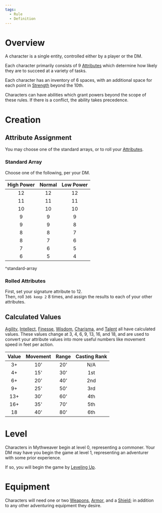 ```yaml
---  
tags:  
  - Rule  
  - Definition  
---  
```

# Overview  
  
A character is a single entity, controlled either by a player or the DM.  
  
Each character primarily consists of 9 [Attributes](./Attribute.md) which determine how likely they are to succeed at a variety of tasks.  
  
Each character has an inventory of 6 spaces, with an additional space for each point in [Strength](./Strength.md) beyond the 10th.  
  
Characters can have abilities which grant powers beyond the scope of these rules. If there is a conflict, the ability takes precedence.  
  
# Creation  
  
## Attribute Assignment  
  
You may choose one of the standard arrays, or to roll your [Attributes](./Attribute.md).  
  
### Standard Array  
  
Choose one of the following, per your DM.  
  
 |High Power|Normal|Low Power|  
 |:-:|:-:|:-:|  
 |12|12|12|  
 |11|11|11|  
 |10|10|10|  
 |9|9|9|  
 |9|9|8|  
 |8|8|7|  
 |8|7|6|  
 |7|6|5|  
 |6|5|4|  
^standard-array  
  
### Rolled Attributes  
  
First, set your signature attribute to 12.  
Then, roll `3d6 keep 2` 8 times, and assign the results to each of your other attributes.  
  
## Calculated Values  
  
[Agility](./Agility.md), [Intellect](./Intellect.md), [Finesse](./Finesse.md), [Wisdom](./Wisdom.md), [Charisma](./Charisma.md), and [Talent](./Talent.md) all have calculated values. These values change at 3, 4, 6, 9, 13, 16, and 18, and are used to convert your attribute values into more useful numbers like movement speed in feet per action.  
  
|Value|Movement|Range|Casting Rank|  
|:-:|:-:|:-:|:-:|  
|3+|10'|20'|N/A|  
|4+|15'|30'|1st|  
|6+|20'|40'|2nd|  
|9+|25'|50'|3rd|  
|13+|30'|60'|4th|  
|16+|35'|70'|5th|  
|18|40'|80'|6th|  
  
# Level  
  
Characters in Mythweaver begin at level 0, representing a commoner. Your DM may have you begin the game at level 1, representing an adventurer with some prior experience.  
  
If so, you will begin the game by [Leveling Up](./Leveling%20Up.md).  
  
# Equipment  
  
Characters will need one or two [Weapons](./Weapon.md), [Armor](./Armor.md), and a [Shield](./Shield.md); in addition to any other adventuring equipment they desire.